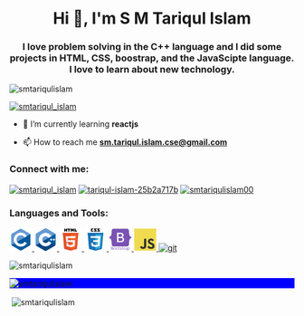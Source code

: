 <h1 align="center">Hi 👋, I'm S M Tariqul Islam</h1>
<h3 align="center">I love problem solving in the C++ language and I did some projects in
    HTML, CSS, boostrap, and the JavaScipte language. I love to learn about new technology.</h3>

<p align="left"> <img
        src="https://komarev.com/ghpvc/?username=smtariqulislam&label=Profile%20views&color=0e75b6&style=flat"
        alt="smtariqulislam" /></p>

<p align="left"> <a href="https://twitter.com/smtariqul_islam" target="blank"><img
            src="https://img.shields.io/twitter/follow/smtariqul_islam?logo=twitter&style=for-the-badge"
            alt="smtariqul_islam" /></a> </p>

- 🌱 I’m currently learning **reactjs**

- 📫 How to reach me **sm.tariqul.islam.cse@gmail.com**

<h3 align="left">Connect with me:</h3>
<p align="left">
    <a href="https://twitter.com/smtariqul_islam" target="blank"><img align="center"
            src="https://raw.githubusercontent.com/rahuldkjain/github-profile-readme-generator/master/src/images/icons/Social/twitter.svg"
            alt="smtariqul_islam" height="30" width="40" /></a>
    <a href="https://linkedin.com/in/tariqul-islam-25b2a717b" target="blank"><img align="center"
            src="https://raw.githubusercontent.com/rahuldkjain/github-profile-readme-generator/master/src/images/icons/Social/linked-in-alt.svg"
            alt="tariqul-islam-25b2a717b" height="30" width="40" /></a>
    <a href="https://fb.com/smtariqulislam00" target="blank"><img align="center"
            src="https://raw.githubusercontent.com/rahuldkjain/github-profile-readme-generator/master/src/images/icons/Social/facebook.svg"
            alt="smtariqulislam00" height="30" width="40" /></a>
</p>

<h3 align="left">Languages and Tools:</h3>
<p align="left"> 
            <a href="https://www.cprogramming.com/" target="_blank" rel="noreferrer"> <img
            src="https://raw.githubusercontent.com/devicons/devicon/master/icons/c/c-original.svg" alt="c" width="40"
            height="40" /> </a> <a href="https://www.w3schools.com/cpp/" target="_blank" rel="noreferrer"> <img
               src="https://raw.githubusercontent.com/devicons/devicon/master/icons/cplusplus/cplusplus-original.svg"
               alt="cplusplus" width="40" height="40" /> </a> <a href="https://www.w3.org/html/" target="_blank" rel="noreferrer"> <img
                    src="https://raw.githubusercontent.com/devicons/devicon/master/icons/html5/html5-original-wordmark.svg"
                    alt="html5" width="40" height="40" /> </a> <a href="https://www.w3schools.com/css/" target="_blank"
              rel="noreferrer"> <img
              src="https://raw.githubusercontent.com/devicons/devicon/master/icons/css3/css3-original-wordmark.svg"
              alt="css3" width="40" height="40" /> </a> <a href="https://getbootstrap.com" target="_blank" rel="noreferrer"> <img
             src="https://raw.githubusercontent.com/devicons/devicon/master/icons/bootstrap/bootstrap-plain-wordmark.svg"
             alt="bootstrap" width="40" height="40" /> </a> <a href="https://developer.mozilla.org/en-US/docs/Web/JavaScript" target="_blank" rel="noreferrer"> <img
            src="https://raw.githubusercontent.com/devicons/devicon/master/icons/javascript/javascript-original.svg"
                 alt="javascript" width="40" height="40" /> </a> <a href="https://git-scm.com/" target="_blank" rel="noreferrer"> <img
                    src="https://www.vectorlogo.zone/logos/git-scm/git-scm-icon.svg" alt="git" width="40" height="40" /> </a></p>

<p><img align="left"
        src="https://github-readme-stats.vercel.app/api/top-langs?username=smtariqulislam&show_icons=true&locale=en&layout=compact"
        alt="smtariqulislam" /></p></br>
        
<p style="background-color:blue;"><img align="center" src="https://github-readme-streak-stats.herokuapp.com/?user=smtariqulislam&"
        alt="smtariqulislam" /></p>

<p>&nbsp;<img align="center"
        src="https://github-readme-stats.vercel.app/api?username=smtariqulislam&show_icons=true&locale=en"
        alt="smtariqulislam" /></p> 
